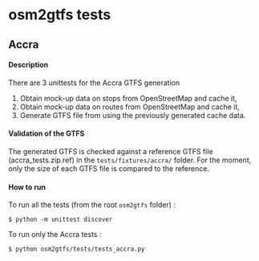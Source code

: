 osm2gtfs tests
==============

Accra
------
#### Description

There are 3 unittests for the Accra GTFS generation

1. Obtain mock-up data on stops from OpenStreetMap and cache it,
1. Obtain mock-up data on routes from OpenStreetMap and cache it,
1. Generate GTFS file from using the previously generated cache data.

#### Validation of the GTFS

The generated GTFS is checked against a reference GTFS file (accra_tests.zip.ref)
in the `tests/fixtures/accra/` folder. For the moment, only the size of each GTFS file is compared to the reference.

#### How to run
To run all the tests (from the root `osm2gtfs` folder) :

    $ python -m unittest discover

To run only the Accra tests :

    $ python osm2gtfs/tests/tests_accra.py
